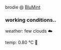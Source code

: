 brodie @ [BluMint](https://www.linkedin.com/company/blumint-io/)

<!--weather_start-->
### working conditions..

weather: few clouds ☁️

temp: 0.80 °C 🧥

<!--weather_end-->
